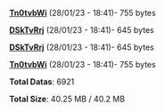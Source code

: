 [**Tn0tvbWi**](/data/Tn0tvbWi.txt) (28/01/23 - 18:41)- 755 bytes

[**DSkTvRrj**](/data/DSkTvRrj.txt) (28/01/23 - 18:41)- 645 bytes

[**DSkTvRrj**](/data/DSkTvRrj.txt) (28/01/23 - 18:41)- 645 bytes

[**Tn0tvbWi**](/data/Tn0tvbWi.txt) (28/01/23 - 18:41)- 755 bytes

**Total Datas**: 6921

**Total Size**: 40.25 MB / 40.2 MB